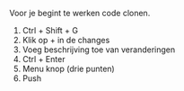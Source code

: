 Voor je begint te werken code clonen.
1. Ctrl + Shift + G
2. Klik op + in de changes
3. Voeg beschrijving toe van veranderingen
4. Ctrl + Enter
5. Menu knop (drie punten)
6. Push